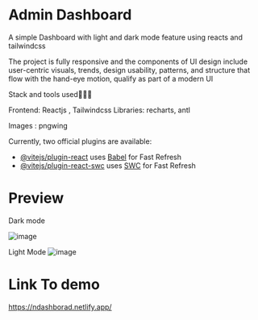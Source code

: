 # Admin Dashboard

A simple Dashboard with light and dark mode feature using reacts and tailwindcss

The project is fully responsive and the components of UI design include user-centric visuals, trends, design usability, patterns, and structure that flow with the hand-eye motion, qualify as part of a modern UI

Stack and tools used👨🏽‍💻

Frontend: Reactjs , Tailwindcss
Libraries: recharts, antl

Images : pngwing

Currently, two official plugins are available:

- [@vitejs/plugin-react](https://github.com/vitejs/vite-plugin-react/blob/main/packages/plugin-react/README.md) uses [Babel](https://babeljs.io/) for Fast Refresh
- [@vitejs/plugin-react-swc](https://github.com/vitejs/vite-plugin-react-swc) uses [SWC](https://swc.rs/) for Fast Refresh

# Preview
Dark mode

![image](https://github.com/nathanielnosa/admin-dashboard/assets/52939265/cefe0194-026e-4999-a1fd-80b9d37a14a0)

Light Mode
![image](https://github.com/nathanielnosa/admin-dashboard/assets/52939265/27dcf0ed-346a-48a9-9082-031436d43d19)

# Link To demo 
https://ndashborad.netlify.app/

